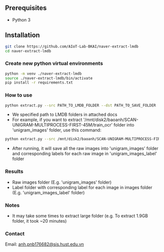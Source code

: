 ## Prerequisites
- Python 3

## Installation
```bash
git clone https://github.com/AIoT-Lab-BKAI/naver-extract-lmdb
cd naver-extract-lmdb
```

### Create new python virtual environments
```bash
python -m venv ./naver-extract-lmdb
source ./naver-extract-lmdb/bin/activate
pip install -r requirements.txt
```

### How to use
```bash
python extract.py --src PATH_TO_LMDB_FOLDER --dst PATH_TO_SAVE_FOLDER
```
- We specified path to LMDB folders in attached docs
- For example, if you want to extract '/mnt/disk2/baoanh/SCAN-UNIGRAM-MULTIPROCESS-FIRST-45M/train_ocr' folder into 'unigram_images' folder, use this command:
```bash
python extract.py --src /mnt/disk2/baoanh/SCAN-UNIGRAM-MULTIPROCESS-FIRST-45M/train_ocr --dst unigram_images

```
- After running, it will save all the raw images into 'unigram_images' folder and corresponding labels for each raw image in 'unigram_images_label' folder

### Results
- Raw images folder (E.g. 'unigram_images' folder)
- Label folder with corresponding label for each image in images folder (E.g. 'unigram_images_label' folder)

### Notes
- It may take some times to extract large folder (e.g. To extract 1.9GB folder, it took ~20 minutes)

### Contact
Email: anh.pnb176682@sis.hust.edu.vn